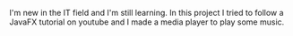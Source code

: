 I'm new in the IT field and I'm still learning. In this project I tried to follow a JavaFX tutorial on youtube and I made a media player to play some music. 
